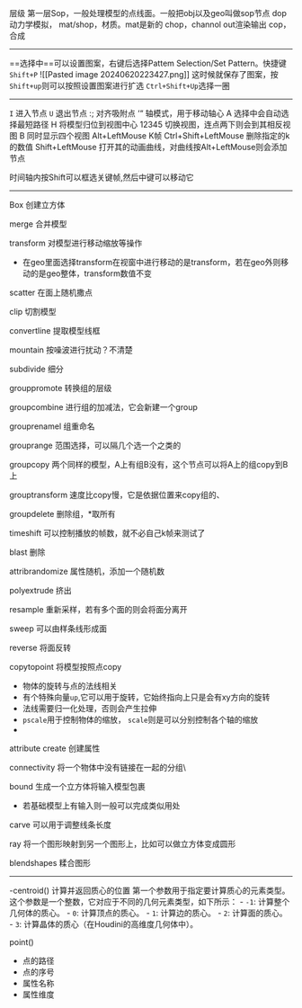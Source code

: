 层级
第一层Sop，一般处理模型的点线面。一般把obj以及geo叫做sop节点
dop动力学模拟，
mat/shop，材质。mat是新的
chop，channol
out渲染输出
cop，合成
___
==选择中==可以设置图案，右键后选择Pattem Selection/Set Pattern。快捷键`Shift+P`
![[Pasted image 20240620223427.png]]
这时候就保存了图案，按`Shift+up`则可以按照设置图案进行扩选
`Ctrl+Shift+Up`选择一圈




___
`I`
进入节点
`U`
退出节点
:;
对齐吸附点
‘“
轴模式，用于移动轴心
A
选择中会自动选择最短路径
H
将模型归位到视图中心
12345
切换视图，连点两下则会到其相反视图
B
同时显示四个视图
Alt+LeftMouse
K帧
Ctrl+Shift+LeftMouse
删除指定的k的数值
Shift+LeftMouse
打开其的动画曲线，对曲线按Alt+LeftMouse则会添加节点

时间轴内按Shift可以框选关键帧,然后中键可以移动它


___
Box
创建立方体


merge
合并模型


transform
对模型进行移动缩放等操作
- 在geo里面选择transform在视窗中进行移动的是transform，若在geo外则移动的是geo整体，transform数值不变


scatter
在面上随机撒点


clip
切割模型


convertline
提取模型线框


mountain
按噪波进行扰动？不清楚


subdivide
细分


grouppromote
转换组的层级


groupcombine
进行组的加减法，它会新建一个group


grouprenamel
组重命名


grouprange
范围选择，可以隔几个选一个之类的


groupcopy
两个同样的模型，A上有组B没有，这个节点可以将A上的组copy到B上


grouptransform
速度比copy慢，它是依据位置来copy组的、


groupdelete
删除组，\*取所有


timeshift
可以控制播放的帧数，就不必自己k帧来测试了


blast
删除


attribrandomize
属性随机，添加一个随机数


polyextrude
挤出


resample
重新采样，若有多个面的则会将面分离开


sweep
可以由样条线形成面


reverse
将面反转


copytopoint
将模型按照点copy
- 物体的旋转与点的法线相关
- 有个特殊向量`up`,它可以用于旋转，它始终指向上只是会有xy方向的旋转
- 法线需要归一化处理，否则会产生拉伸
- `pscale`用于控制物体的缩放， `scale`则是可以分别控制各个轴的缩放
- 


attribute create
创建属性


connectivity
将一个物体中没有链接在一起的分组\


bound
生成一个立方体将输入模型包裹
- 若基础模型上有输入则一般可以完成类似用处


carve
可以用于调整线条长度


ray
将一个图形映射到另一个图形上，比如可以做立方体变成圆形


blendshapes
糅合图形
___
-centroid()
计算并返回质心的位置
	第一个参数用于指定要计算质心的元素类型。这个参数是一个整数，它对应于不同的几何元素类型，如下所示：
		- `-1`: 计算整个几何体的质心。
		- `0`: 计算顶点的质心。
		- `1`: 计算边的质心。
		- `2`: 计算面的质心。
		- `3`: 计算晶体的质心（在Houdini的高维度几何体中）。


point()
- 点的路径
- 点的序号
- 属性名称
- 属性维度


